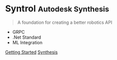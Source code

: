 # Syntrol <small>Autodesk Synthesis</small>

> A foundation for creating a better robotics API

- GRPC
- .Net Standard
- ML Integration

[Getting Started](#/README.md)
[Synthesis](https://synthesis.autodesk.com/)